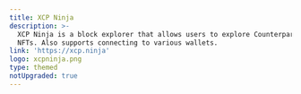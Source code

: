 ```yaml
---
title: XCP Ninja
description: >-
  XCP Ninja is a block explorer that allows users to explore Counterparty
  NFTs. Also supports connecting to various wallets.
link: 'https://xcp.ninja'
logo: xcpninja.png
type: themed
notUpgraded: true
---
```

